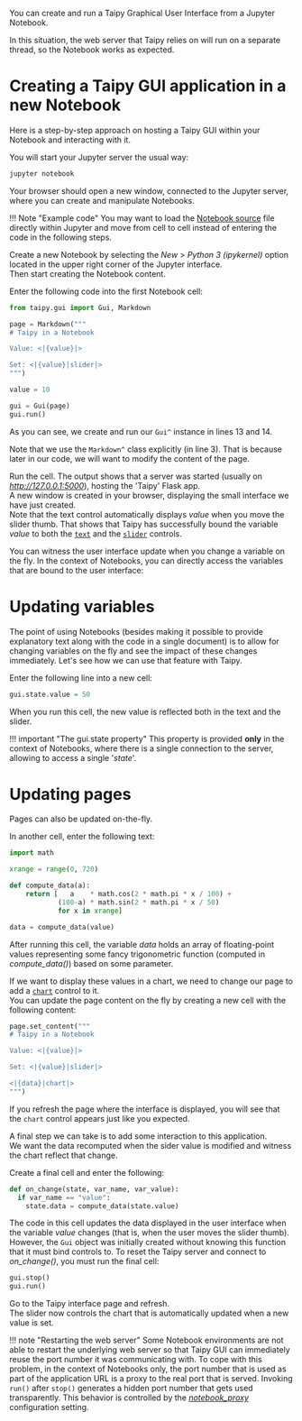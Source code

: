 You can create and run a Taipy Graphical User Interface from a Jupyter Notebook.

In this situation, the web server that Taipy relies on will run on a separate thread,
so the Notebook works as expected.

# Creating a Taipy GUI application in a new Notebook

Here is a step-by-step approach on hosting a Taipy GUI within your Notebook
and interacting with it.

You will start your Jupyter server the usual way:
```py
jupyter notebook
```
Your browser should open a new window, connected to the Jupyter server, where you can create
and manipulate Notebooks.

!!! Note "Example code"
    You may want to load the [Notebook source](gui_example.ipynb) file directly within
    Jupyter and move from cell to cell instead of entering the code in the following
    steps.

Create a new Notebook by selecting the *New* > *Python 3 (ipykernel)* option located
in the upper right corner of the Jupyter interface.<br/>
Then start creating the Notebook content.

Enter the following code into the first Notebook cell:
```python linenums="1"
from taipy.gui import Gui, Markdown

page = Markdown("""
# Taipy in a Notebook

Value: <|{value}|>

Set: <|{value}|slider|>
""")

value = 10

gui = Gui(page)
gui.run()
```

As you can see, we create and run our `Gui^` instance in lines 13 and 14.

Note that we use the `Markdown^` class explicitly (in line 3). That is because later in our code,
we will want to modify the content of the page.

Run the cell. The output shows that a server was started (usually on *http://127.0.0.1:5000*),
hosting the 'Taipy' Flask app.<br/>
A new window is created in your browser, displaying the small interface we have just created.<br/>
Note that the text control automatically displays *value* when you move the slider thumb. That
shows that Taipy has successfully bound the variable *value* to both the
[`text`](viselements/text.md) and the [`slider`](viselements/slider.md) controls.

You can witness the user interface update when you change a variable on the fly. In the context of
Notebooks, you can directly access the variables that are bound to the user interface:

# Updating variables

The point of using Notebooks (besides making it possible to provide explanatory text along with the
code in a single document) is to allow for changing variables on the fly and see the impact of
these changes immediately. Let's see how we can use that feature with Taipy.

Enter the following line into a new cell:
```py
gui.state.value = 50
```
When you run this cell, the new value is reflected both in the text and the slider.

!!! important "The gui.state property"
    This property is provided **only** in the context of Notebooks, where there is a single
    connection to the server, allowing to access a single '*state*'.

# Updating pages

Pages can also be updated on-the-fly.

In another cell, enter the following text:

```py
import math

xrange = range(0, 720)

def compute_data(a):
    return [   a    * math.cos(2 * math.pi * x / 100) +
            (100-a) * math.sin(2 * math.pi * x / 50)
            for x in xrange]

data = compute_data(value)
```

After running this cell, the variable *data* holds an array of floating-point values representing
some fancy trigonometric function (computed in *compute_data()*) based on some parameter.

If we want to display these values in a chart, we need to change our page to add a
[`chart`](viselements/chart.md) control to it.<br/>
You can update the page content on the fly by creating a new cell with the following content:

```py
page.set_content("""
# Taipy in a Notebook

Value: <|{value}|>

Set: <|{value}|slider|>

<|{data}|chart|>
""")
```

If you refresh the page where the interface is displayed, you will see that the `chart` control
appears just like you expected.

A final step we can take is to add some interaction to this application.<br/>
We want the data recomputed when the sider value is modified and witness the chart reflect that
change.

Create a final cell and enter the following:

```py
def on_change(state, var_name, var_value):
  if var_name == "value":
    state.data = compute_data(state.value)
```

The code in this cell updates the data displayed in the user interface when the variable *value*
changes (that is, when the user moves the slider thumb).<br/>
However, the `Gui` object was initially created without knowing this function that it must bind
controls to. To reset the Taipy server and connect to *on_change()*, you must run the final cell:

```py
gui.stop()
gui.run()
```

Go to the Taipy interface page and refresh.<br/>
The slider now controls the chart that is automatically updated when a new value is set.

!!! note "Restarting the web server"
    Some Notebook environments are not able to restart the underlying web server so that Taipy GUI
    can immediately reuse the port number it was communicating with. To cope with this problem, in
    the context of Notebooks only, the port number that is used as part of the application URL is a
    proxy to the real port that is served. Invoking `run()` after `stop()` generates a hidden port
    number that gets used transparently. This behavior is controlled by the
    [*notebook_proxy*](configuration.md#p-notebook_proxy) configuration setting.
